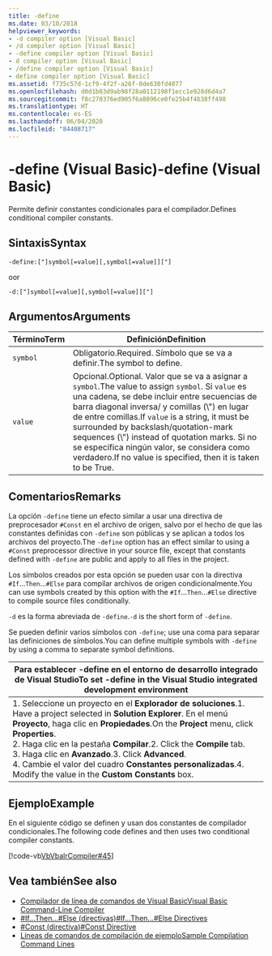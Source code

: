 ```yaml
---
title: -define
ms.date: 03/10/2018
helpviewer_keywords:
- -d compiler option [Visual Basic]
- /d compiler option [Visual Basic]
- -define compiler option [Visual Basic]
- d compiler option [Visual Basic]
- /define compiler option [Visual Basic]
- define compiler option [Visual Basic]
ms.assetid: f735c57d-1cf9-4f2f-a26f-0de630fd4077
ms.openlocfilehash: d0d1b03d9ab98f28a0112198f1ecc1e928d6d4a7
ms.sourcegitcommit: f8c270376ed905f6a8896ce0fe25b4f4b38ff498
ms.translationtype: HT
ms.contentlocale: es-ES
ms.lasthandoff: 06/04/2020
ms.locfileid: "84408717"
---
```

# <a name="-define-visual-basic"></a><span data-ttu-id="cc092-102">-define (Visual Basic)</span><span class="sxs-lookup"><span data-stu-id="cc092-102">-define (Visual Basic)</span></span>
<span data-ttu-id="cc092-103">Permite definir constantes condicionales para el compilador.</span><span class="sxs-lookup"><span data-stu-id="cc092-103">Defines conditional compiler constants.</span></span>  
  
## <a name="syntax"></a><span data-ttu-id="cc092-104">Sintaxis</span><span class="sxs-lookup"><span data-stu-id="cc092-104">Syntax</span></span>  
  
```console  
-define:["]symbol[=value][,symbol[=value]]["]  
```

<span data-ttu-id="cc092-105">o</span><span class="sxs-lookup"><span data-stu-id="cc092-105">or</span></span>

```console  
-d:["]symbol[=value][,symbol[=value]]["]  
```  
  
## <a name="arguments"></a><span data-ttu-id="cc092-106">Argumentos</span><span class="sxs-lookup"><span data-stu-id="cc092-106">Arguments</span></span>  
  
|<span data-ttu-id="cc092-107">Término</span><span class="sxs-lookup"><span data-stu-id="cc092-107">Term</span></span>|<span data-ttu-id="cc092-108">Definición</span><span class="sxs-lookup"><span data-stu-id="cc092-108">Definition</span></span>|  
|---|---|  
|`symbol`|<span data-ttu-id="cc092-109">Obligatorio.</span><span class="sxs-lookup"><span data-stu-id="cc092-109">Required.</span></span> <span data-ttu-id="cc092-110">Símbolo que se va a definir.</span><span class="sxs-lookup"><span data-stu-id="cc092-110">The symbol to define.</span></span>|  
|`value`|<span data-ttu-id="cc092-111">Opcional.</span><span class="sxs-lookup"><span data-stu-id="cc092-111">Optional.</span></span> <span data-ttu-id="cc092-112">Valor que se va a asignar a `symbol`.</span><span class="sxs-lookup"><span data-stu-id="cc092-112">The value to assign `symbol`.</span></span> <span data-ttu-id="cc092-113">Si `value` es una cadena, se debe incluir entre secuencias de barra diagonal inversa/ y comillas (\\") en lugar de entre comillas.</span><span class="sxs-lookup"><span data-stu-id="cc092-113">If `value` is a string, it must be surrounded by backslash/quotation-mark sequences (\\") instead of quotation marks.</span></span> <span data-ttu-id="cc092-114">Si no se especifica ningún valor, se considera como verdadero.</span><span class="sxs-lookup"><span data-stu-id="cc092-114">If no value is specified, then it is taken to be True.</span></span>|  
  
## <a name="remarks"></a><span data-ttu-id="cc092-115">Comentarios</span><span class="sxs-lookup"><span data-stu-id="cc092-115">Remarks</span></span>  
 <span data-ttu-id="cc092-116">La opción `-define` tiene un efecto similar a usar una directiva de preprocesador `#Const` en el archivo de origen, salvo por el hecho de que las constantes definidas con `-define` son públicas y se aplican a todos los archivos del proyecto.</span><span class="sxs-lookup"><span data-stu-id="cc092-116">The `-define` option has an effect similar to using a `#Const` preprocessor directive in your source file, except that constants defined with `-define` are public and apply to all files in the project.</span></span>  
  
 <span data-ttu-id="cc092-117">Los símbolos creados por esta opción se pueden usar con la directiva `#If`...`Then`...`#Else` para compilar archivos de origen condicionalmente.</span><span class="sxs-lookup"><span data-stu-id="cc092-117">You can use symbols created by this option with the `#If`...`Then`...`#Else` directive to compile source files conditionally.</span></span>  
  
 <span data-ttu-id="cc092-118">`-d` es la forma abreviada de `-define`.</span><span class="sxs-lookup"><span data-stu-id="cc092-118">`-d` is the short form of `-define`.</span></span>  
  
 <span data-ttu-id="cc092-119">Se pueden definir varios símbolos con `-define`; use una coma para separar las definiciones de símbolos.</span><span class="sxs-lookup"><span data-stu-id="cc092-119">You can define multiple symbols with `-define` by using a comma to separate symbol definitions.</span></span>  
  
|<span data-ttu-id="cc092-120">Para establecer -define en el entorno de desarrollo integrado de Visual Studio</span><span class="sxs-lookup"><span data-stu-id="cc092-120">To set -define in the Visual Studio integrated development environment</span></span>|  
|---|  
|<span data-ttu-id="cc092-121">1.  Seleccione un proyecto en el **Explorador de soluciones**.</span><span class="sxs-lookup"><span data-stu-id="cc092-121">1.  Have a project selected in **Solution Explorer**.</span></span> <span data-ttu-id="cc092-122">En el menú **Proyecto**, haga clic en **Propiedades**.</span><span class="sxs-lookup"><span data-stu-id="cc092-122">On the **Project** menu, click **Properties**.</span></span> <br /><span data-ttu-id="cc092-123">2.  Haga clic en la pestaña **Compilar**.</span><span class="sxs-lookup"><span data-stu-id="cc092-123">2.  Click the **Compile** tab.</span></span><br /><span data-ttu-id="cc092-124">3.  Haga clic en **Avanzado**.</span><span class="sxs-lookup"><span data-stu-id="cc092-124">3.  Click **Advanced**.</span></span><br /><span data-ttu-id="cc092-125">4.  Cambie el valor del cuadro **Constantes personalizadas**.</span><span class="sxs-lookup"><span data-stu-id="cc092-125">4.  Modify the value in the **Custom Constants** box.</span></span>|  
  
## <a name="example"></a><span data-ttu-id="cc092-126">Ejemplo</span><span class="sxs-lookup"><span data-stu-id="cc092-126">Example</span></span>  
 <span data-ttu-id="cc092-127">En el siguiente código se definen y usan dos constantes de compilador condicionales.</span><span class="sxs-lookup"><span data-stu-id="cc092-127">The following code defines and then uses two conditional compiler constants.</span></span>  
  
 [!code-vb[VbVbalrCompiler#45](~/samples/snippets/visualbasic/VS_Snippets_VBCSharp/VbVbalrCompiler/VB/Class1.vb#45)]  
  
## <a name="see-also"></a><span data-ttu-id="cc092-128">Vea también</span><span class="sxs-lookup"><span data-stu-id="cc092-128">See also</span></span>

- [<span data-ttu-id="cc092-129">Compilador de línea de comandos de Visual Basic</span><span class="sxs-lookup"><span data-stu-id="cc092-129">Visual Basic Command-Line Compiler</span></span>](index.md)
- [<span data-ttu-id="cc092-130">#If...Then...#Else (directivas)</span><span class="sxs-lookup"><span data-stu-id="cc092-130">#If...Then...#Else Directives</span></span>](../../language-reference/directives/if-then-else-directives.md)
- [<span data-ttu-id="cc092-131">#Const (directiva)</span><span class="sxs-lookup"><span data-stu-id="cc092-131">#Const Directive</span></span>](../../language-reference/directives/const-directive.md)
- [<span data-ttu-id="cc092-132">Líneas de comandos de compilación de ejemplo</span><span class="sxs-lookup"><span data-stu-id="cc092-132">Sample Compilation Command Lines</span></span>](sample-compilation-command-lines.md)
